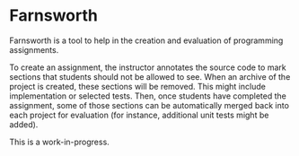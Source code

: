 # Farnsworth

Farnsworth is a tool to help in the creation and evaluation of programming
assignments.

To create an assignment, the instructor annotates the source code to mark
sections that students should not be allowed to see. When an archive of the
project is created, these sections will be removed. This might include
implementation or selected tests. Then, once students have completed the
assignment, some of those sections can be automatically merged back into each
project for evaluation (for instance, additional unit tests might be added).

This is a work-in-progress.

